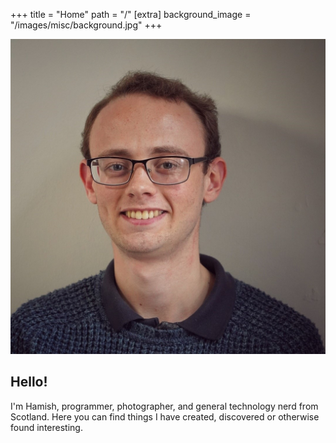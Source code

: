 +++
title = "Home"
path = "/"
[extra]
background_image = "/images/misc/background.jpg"
+++

<div class="flex flex-wrap gap-10">
    <div class="flex-auto basis-full sm:basis-auto w-1/4 items-center">
        <img class="hame-markdown-exclude rounded-full shadow-lg hover:shadow-2xl hover:scale-105 transition-all" src="/images/me.jpg"/>
    </div>
    <div class="flex-auto basis-full sm:basis-3/5">
        <h2>Hello!</h2>
        <p>I'm Hamish, programmer, photographer, and general technology nerd from Scotland.
        Here you can find things I have created, discovered or otherwise found interesting.</p>
        <br>
        <!-- <p>If you like pretty photos, I have a <a href="https://photos.hamishweir.uk">site</a> for that too!</p> -->
    </div>
</div>